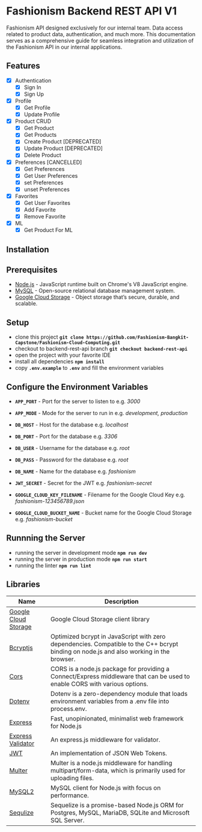 # Fashionism Backend REST API V1

Fashionism API designed exclusively for our internal team. Data access related to product data, authentication, and much more. This documentation serves as a comprehensive guide for seamless integration and utilization of the Fashionism API in our internal applications.

## Features

- [x] Authentication
  - [x] Sign In
  - [x] Sign Up
- [x] Profile
  - [x] Get Profile
  - [x] Update Profile
- [x] Product CRUD
  - [x] Get Product
  - [x] Get Products
  - [x] Create Product [DEPRECATED]
  - [x] Update Product [DEPRECATED]
  - [x] Delete Product
- [x] Preferences [CANCELLED]
  - [x] Get Preferences
  - [x] Get User Preferences
  - [x] set Preferences
  - [x] unset Preferences
- [x] Favorites
  - [x] Get User Favorites
  - [x] Add Favorite
  - [x] Remove Favorite
- [x] ML
  - [x] Get Product For ML

## Installation

## Prerequisites

- [Node.js](https://nodejs.org/en/) - JavaScript runtime built on Chrome's V8 JavaScript engine.
- [MySQL](https://www.mysql.com/) - Open-source relational database management system.
- [Google Cloud Storage](https://cloud.google.com/storage) - Object storage that’s secure, durable, and scalable.

## Setup

- clone this project **`git clone https://github.com/Fashionism-Bangkit-Capstone/Fashionism-Cloud-Computing.git`**
- checkout to backend-rest-api branch **`git checkout backend-rest-api`**
- open the project with your favorite IDE
- install all dependencies **`npm install`**
- copy **`.env.example`** to **`.env`** and fill the environment variables

## Configure the Environment Variables

- **`APP_PORT`** - Port for the server to listen to e.g. *3000*
- **`APP_MODE`** - Mode for the server to run in e.g. *development, production*

- **`DB_HOST`** - Host for the database e.g. *localhost*
- **`DB_PORT`** - Port for the database e.g. *3306*
- **`DB_USER`** - Username for the database e.g. *root*
- **`DB_PASS`** - Password for the database e.g. *root*
- **`DB_NAME`** - Name for the database e.g. *fashionism*

- **`JWT_SECRET`** - Secret for the JWT e.g. *fashionism-secret*

- **`GOOGLE_CLOUD_KEY_FILENAME`** - Filename for the Google Cloud Key e.g. *fashionism-123456789.json*
- **`GOOGLE_CLOUD_BUCKET_NAME`** - Bucket name for the Google Cloud Storage e.g. *fashionism-bucket*

## Runnning the Server

- running the server in development mode **`npm run dev`**
- running the server in production mode **`npm run start`**
- running the linter **`npm run lint`**

## Libraries

| Name | Description |
| --- | --- |
| [Google Cloud Storage](https://www.npmjs.com/package/@google-cloud/storage) | Google Cloud Storage client library |
| [Bcryptjs](https://www.npmjs.com/package/bcryptjs) | Optimized bcrypt in JavaScript with zero dependencies. Compatible to the C++ bcrypt binding on node.js and also working in the browser. |
| [Cors](https://www.npmjs.com/package/cors) | CORS is a node.js package for providing a Connect/Express middleware that can be used to enable CORS with various options. |
| [Dotenv](https://www.npmjs.com/package/dotenv) | Dotenv is a zero-dependency module that loads environment variables from a .env file into process.env. |
| [Express](https://expressjs.com/) | Fast, unopinionated, minimalist web framework for Node.js |
| [Express Validator](https://www.npmjs.com/package/express-validator) | An express.js middleware for validator. |
| [JWT](https://www.npmjs.com/package/jsonwebtoken) | An implementation of JSON Web Tokens. |
| [Multer](https://www.npmjs.com/package/multer) | Multer is a node.js middleware for handling multipart/form-data, which is primarily used for uploading files. |
| [MySQL2](https://www.npmjs.com/package/mysql2) | MySQL client for Node.js with focus on performance. |
| [Sequlize](https://www.npmjs.com/package/sequelize) | Sequelize is a promise-based Node.js ORM for Postgres, MySQL, MariaDB, SQLite and Microsoft SQL Server. |
